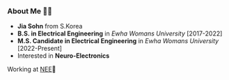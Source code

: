 ### About Me 👩‍🦱

- **Jia Sohn** from S.Korea   
- **B.S. in Electrical Engineering** in *Ewha Womans University* [2017-2022]
- **M.S. Candidate in Electrical Engineering** in *Ewha Womans University* [2022-Present]
- Interested in **Neuro-Electronics**   

Working at [NEE](https://sites.google.com/view/junlab)🥼  


<!--
**jswondersj/jswondersj** is a ✨ _special_ ✨ repository because its `README.md` (this file) appears on your GitHub profile.

Here are some ideas to get you started:

- 🔭 I’m currently working on ...
- 🌱 I’m currently learning ...
- 👯 I’m looking to collaborate on ...
- 🤔 I’m looking for help with ...
- 💬 Ask me about ...
- 📫 How to reach me: ...
- 😄 Pronouns: ...
- ⚡ Fun fact: ...
-->
